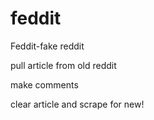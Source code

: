 # feddit

Feddit-fake reddit

pull article from old reddit 

make comments

clear article and scrape for new!
